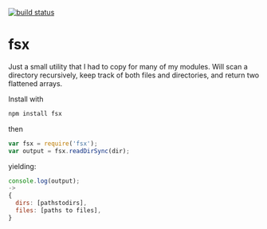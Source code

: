 [![build status](https://secure.travis-ci.org/clux/fsx.png)](http://travis-ci.org/clux/fsx)
# fsx

Just a small utility that I had to copy for many of my modules.
Will scan a directory recursively, keep track of both files and directories, and return two flattened arrays.

Install with

```bash
npm install fsx
```

then

```javascript
var fsx = require('fsx');
var output = fsx.readDirSync(dir);
```

yielding:

```javascript
console.log(output);
->
{
  dirs: [pathstodirs],
  files: [paths to files],
}
```

